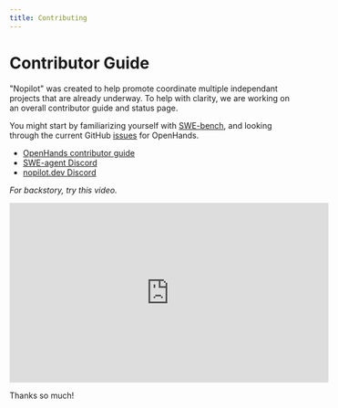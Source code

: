 ```yaml
---
title: Contributing
---
```


# Contributor Guide

"Nopilot" was created to help promote coordinate multiple independant projects that are already underway. To help with clarity, we are working on an overall contributor guide and status page.

You might start by familiarizing yourself with [SWE-bench](https://www.swebench.com), and looking through the current GitHub [issues](https://github.com/All-Hands-AI/OpenHands) for OpenHands.

* [OpenHands contributor guide](https://github.com/All-Hands-AI/OpenHands/blob/main/CONTRIBUTING.md)
* [SWE-agent Discord](https://discord.gg/AVEFbBn2rH)
* [nopilot.dev Discord](https://discord.gg/k3hzFm5ykA)

*For backstory, try this video.*

<iframe width="560" height="315" src="https://www.youtube.com/embed/aKrjE7NKfw8" frameborder="0" allow="accelerometer; autoplay; encrypted-media; gyroscope; picture-in-picture" allowfullscreen></iframe>

Thanks so much!